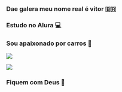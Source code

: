 ### Dae galera meu nome real é vitor 🇧🇷
### Estudo no Alura 💻
### Sou apaixonado por carros 🚗


![](https://media.tenor.com/Wxh0COWmE50AAAAM/good-night.gif)











![](https://media.tenor.com/XRD6GpNu9KQAAAAM/supra-mk4.gif)

### Fiquem com Deus 🙌
